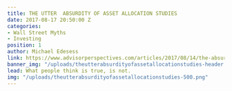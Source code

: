```yaml
---
title: THE UTTER  ABSURDITY OF ASSET ALLOCATION STUDIES
date: 2017-08-17 20:50:00 Z
categories:
- Wall Street Myths
- Investing
position: 1
author: Michael Edesess
link: https://www.advisorperspectives.com/articles/2017/08/14/the-absurdity-of-asset-allocation-studies
banner_img: "/uploads/theutterabsurdityofassetallocationstudies-header.png"
lead: What people think is true, is not.
img: "/uploads/theutterabsurdityofassetallocationstudies-500.png"
---
```


